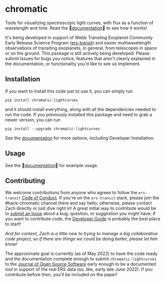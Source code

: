# chromatic
Tools for visualizing spectroscopic light curves, with flux as a function of wavelength and time. Read the 🌈[documentation](https://zkbt.github.io/chromatic/)🌈 to see how it works!

It's being developed in support of Webb Transitng Exoplanet Community Early Release Science Program ([ers-transit](https://ers-transit.github.io/)) and easier multiwavelength observations of transiting exoplanets, in general, from telescopes in space or on the ground. This package is still actively being developed. Please submit Issues for bugs you notice, features that aren't clearly explained in the documentation, or functionality you'd like to see us implement.

## Installation
If you want to install this code just to use it, you can simply run

```
pip install chromatic-lightcurves
```

and it should install everything, along with all the dependencies needed to run the code. If you previously installed this package and need to grab a newer version, you can run

```
pip install --upgrade chromatic-lightcurves
```
See the [documentation](https://zkbt.github.io/chromatic/installation/) for more options, including Developer Installation.

## Usage

See the 🌈[documentation](https://zkbt.github.io/chromatic/)🌈  for example usage.


## Contributing

We welcome contributions from anyone who agrees to follow the `ers-transit` [Code of Conduct](https://ers-transit.github.io/code-of-conduct.html#ers-transit). If you're on the `ers-transit` slack, please join the #hack-chromatic channel there and say hello; otherwise, please contact Zach directly or just dive right in! A great initial way to contribute would be to [submit an Issue](https://github.com/zkbt/chromatic/issues) about a bug, question, or suggestion you might have; if you want to contribute code, the [Developer Guide](https://zkbt.github.io/chromatic/designing/) is probably the best place to start!

*And for context, Zach is a little new to trying to manage a big collaborative code project, so if there are things we could be doing better, please let him know!*

The approximate goal is currently (as of May 2022) to have the code ready and the documentation complete enough to submit `chromatic-lightcurves` to the [Journal of Open Source Software](https://joss.theoj.org/) early enough to be a documented tool in support of the real ERS data (so, like, early late June 2022). If you contribute before then, you'll be included on the paper!
